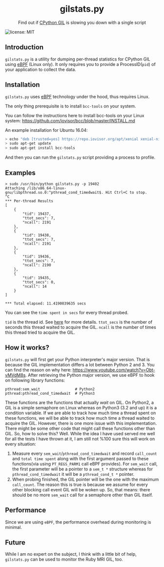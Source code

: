 <p align="center">
   
</p>

<h1 align="center">gilstats.py</h1>
<p align="center">
    Find out if <a href="https://opensource.com/article/17/4/grok-gil">CPython GIL</a> is slowing you down with a single script
</p>

![license: MIT](https://img.shields.io/badge/license-MIT-blue.svg?style=flat-square) 

## Introduction
`gilstats.py` is a utility for dumping per-thread statistics for CPython GIL using [eBPF](http://www.brendangregg.com/blog/2019-01-01/learn-ebpf-tracing.html) (Linux only). It only requires you to provide a ProcessID(`pid`) of your application to collect the data.

## Installation
`gilstats.py` uses [eBPF](http://www.brendangregg.com/blog/2019-01-01/learn-ebpf-tracing.html) technology under the hood, thus requires Linux.

The only thing prerequisite is to install `bcc-tools` on your system. 

You can follow the instructions here to install bcc-tools on your Linux system:
https://github.com/iovisor/bcc/blob/master/INSTALL.md

An example installation for Ubuntu 16.04:

```bash
> echo "deb [trusted=yes] https://repo.iovisor.org/apt/xenial xenial-nightly main" | sudo tee /etc/apt/sources.list.d/iovisor.list
> sudo apt-get update
> sudo apt-get install bcc-tools
```

And then you can run the `gilstats.py` script providing a process to profile.

## Examples

```
> sudo /usr/bin/python gilstats.py -p 19402
Attaching /lib/x86_64-linux-gnu/libpthread.so.0:^pthread_cond_timedwait$. Hit Ctrl+C to stop.
^C
*** Per-thread Results
[
    {
        "tid": 19437, 
        "ttot_secs": 7, 
        "ncall": 2191
    }, 
    {
        "tid": 19438, 
        "ttot_secs": 7, 
        "ncall": 2191
    }, 
    {
        "tid": 19436, 
        "ttot_secs": 7, 
        "ncall": 2190
    }, 
    {
        "tid": 19435, 
        "ttot_secs": 0, 
        "ncall": 14
    }
]

*** Total elapsed: 11.4190039635 secs
```

You can see the `time spent in secs` for every thread probed. 

`tid` is the thread id. See [here](https://github.com/iovisor/bcc/blob/master/docs/reference_guide.md#4-bpf_get_current_pid_tgid) for more details.
`ttot_secs` is the number of seconds this thread waited to acquire the GIL.
`ncall` is the number of times this thread tried to acquire the GIL.

## How it works?

`gilstats.py` will first get your Python interpreter's major version. That is because the GIL implementation differs a lot between Python 2 and 3. You can find the reason on why here: https://www.youtube.com/watch?v=Obt-vMVdM8s. After retrieving the Python major version, we use eBPF to hook on following library functions:

```
pthread:sem_wait                # Python2
pthread:pthread_cond_timedwait  # Python3
```

These functions are the functions that actually _wait_ on GIL. On Python2, a GIL is a simple semaphore on Linux whereas on Python3 (3.2 and up) it is a condition variable. If we are able to track how much time a thread spent on these functions, we will be able to track how much time a thread waited to acquire the GIL. However, there is one more issue with this implementation. There might be some other code that might call these functions other than GIL. So, how to solve this? Well. While the idea I have used served me well for all the tests I have thrown at it, I am still not %100 sure this will work on every situation:
   
   1) Measure every `sem_wait`/`pthread_cond_timedwait` and record `call_count` and `total time spent` along with the first argument passed to these functions(via using `PT_REGS_PARM1` call eBPF provides). For `sem_wait` call, the first parameter will be a pointer to a `sem_t *` structure whereas for `pthread_cond_timedwait` it will be a `pthread_cond_t *` pointer.
   2) When probing finished, the GIL pointer will be the one with the maximum `call_count`. The reason this is true is because we assume for every other blocking call event GIL will be woken up. So, that means: there should be no more `sem_wait` call for a semaphore other than GIL itself. 

## Performance

Since we are using `eBPF`, the performance overhead during monitoring is minimal.

## Future

While I am no expert on the subject, I think with a little bit of help, `gilstats.py` can be used to monitor the Ruby MRI GIL, too.
   



